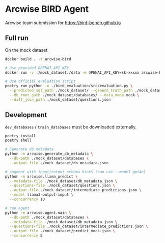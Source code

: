 # Arcwise BIRD Agent

Arcwise team submission for https://bird-bench.github.io

## Full run

On the mock dataset:

```bash
docker build . -t arcwise-bird

# Use provided OPENAI_API_KEY
docker run -v ./mock_dataset:/data -e OPENAI_API_KEY=sk-xxxxx arcwise-bird /data/databases /data/questions.json /data/predict_mock.json

# Use official evaluation script
poetry run python -u ./bird_evaluation/src/evaluation.py \
  --predicted_sql_path ./mock_dataset/ --ground_truth_path ./mock_dataset/ \
  --db_root_path ./mock_dataset/databases/ --data_mode mock \
  --diff_json_path ./mock_dataset/questions.json
```

## Development

`dev_databases` / `train_databases` must be downloaded externally.

```bash
poetry install
poetry shell

# Generate db metadata
python -m arcwise.generate_db_metadata \
  --db-path ./mock_dataset/databases \
  --output-file ./mock_dataset/db_metadata.json

# augment with input/output schema hints (can use --model gpt4o)
python -m arcwise.llama_predict \
  --metadata-file ./mock_dataset/db_metadata.json \
  --questions-file ./mock_dataset/questions.json \
  --output-file ./mock_dataset/intermediate_predictions.json \
  --model llama3-output-input \
  --concurrency 10

# run agent
python -m arcwise.agent.main \
  --db-path ./mock_dataset/databases \
  --metadata-file ./mock_dataset/db_metadata.json \
  --questions-file ./mock_dataset/intermediate_predictions.json \
  --output-file ./mock_dataset/predict_mock.json \
  --concurrency 5
```
